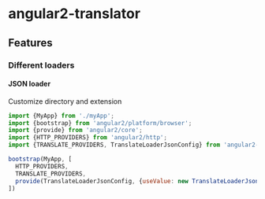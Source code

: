 # angular2-translator

## Features
### Different loaders
#### JSON loader

Customize directory and extension
```javascript
import {MyApp} from './myApp';
import {bootstrap} from 'angular2/platform/browser';
import {provide} from 'angular2/core';
import {HTTP_PROVIDERS} from 'angular2/http';
import {TRANSLATE_PROVIDERS, TranslateLoaderJsonConfig} from 'angular2-translator';

bootstrap(MyApp, [
  HTTP_PROVIDERS,
  TRANSLATE_PROVIDERS,
  provide(TranslateLoaderJsonConfig, {useValue: new TranslateLoaderJsonConfig('app/localization', '-lang.json')})
])
```